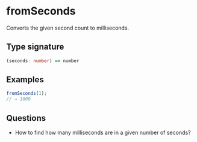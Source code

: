# fromSeconds

Converts the given second count to milliseconds.

## Type signature

<!-- prettier-ignore-start -->
```typescript
(seconds: number) => number
```
<!-- prettier-ignore-end -->

## Examples

<!-- prettier-ignore-start -->
```javascript
fromSeconds(1);
// ⇒ 1000
```
<!-- prettier-ignore-end -->

## Questions

- How to find how many milliseconds are in a given number of seconds?
